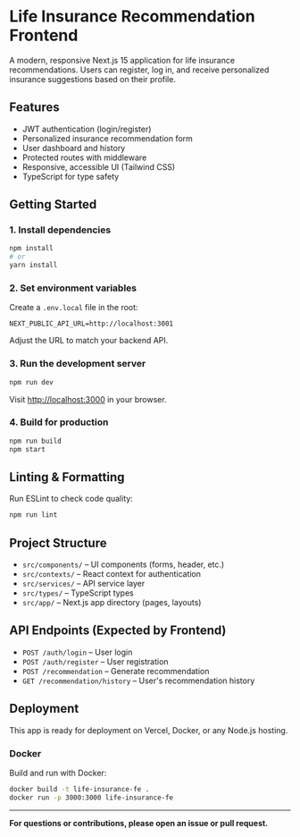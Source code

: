 # Life Insurance Recommendation Frontend

A modern, responsive Next.js 15 application for life insurance recommendations. Users can register, log in, and receive personalized insurance suggestions based on their profile.

## Features
- JWT authentication (login/register)
- Personalized insurance recommendation form
- User dashboard and history
- Protected routes with middleware
- Responsive, accessible UI (Tailwind CSS)
- TypeScript for type safety

## Getting Started

### 1. Install dependencies
```bash
npm install
# or
yarn install
```

### 2. Set environment variables
Create a `.env.local` file in the root:
```
NEXT_PUBLIC_API_URL=http://localhost:3001
```
Adjust the URL to match your backend API.

### 3. Run the development server
```bash
npm run dev
```
Visit [http://localhost:3000](http://localhost:3000) in your browser.

### 4. Build for production
```bash
npm run build
npm start
```

## Linting & Formatting
Run ESLint to check code quality:
```bash
npm run lint
```

## Project Structure
- `src/components/` – UI components (forms, header, etc.)
- `src/contexts/` – React context for authentication
- `src/services/` – API service layer
- `src/types/` – TypeScript types
- `src/app/` – Next.js app directory (pages, layouts)

## API Endpoints (Expected by Frontend)
- `POST /auth/login` – User login
- `POST /auth/register` – User registration
- `POST /recommendation` – Generate recommendation
- `GET /recommendation/history` – User's recommendation history

## Deployment
This app is ready for deployment on Vercel, Docker, or any Node.js hosting.

### Docker
Build and run with Docker:
```bash
docker build -t life-insurance-fe .
docker run -p 3000:3000 life-insurance-fe
```

---

**For questions or contributions, please open an issue or pull request.**

